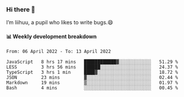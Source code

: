 ### Hi there 👋
I’m liihuu, a pupil who likes to write bugs.😄


#### 📊 Weekly development breakdown
<!--START_SECTION:waka-->

```text
From: 06 April 2022 - To: 13 April 2022

JavaScript   8 hrs 17 mins   ████████████▓░░░░░░░░░░░░   51.29 %
LESS         3 hrs 56 mins   ██████░░░░░░░░░░░░░░░░░░░   24.37 %
TypeScript   3 hrs 1 min     ████▓░░░░░░░░░░░░░░░░░░░░   18.72 %
JSON         23 mins         ▓░░░░░░░░░░░░░░░░░░░░░░░░   02.44 %
Markdown     19 mins         ▒░░░░░░░░░░░░░░░░░░░░░░░░   01.97 %
Bash         4 mins          ░░░░░░░░░░░░░░░░░░░░░░░░░   00.45 %
```

<!--END_SECTION:waka-->

<!--
**liihuu/liihuu** is a ✨ _special_ ✨ repository because its `README.md` (this file) appears on your GitHub profile.

Here are some ideas to get you started:

- 🔭 I’m currently working on ...
- 🌱 I’m currently learning ...
- 👯 I’m looking to collaborate on ...
- 🤔 I’m looking for help with ...
- 💬 Ask me about ...
- 📫 How to reach me: ...
- 😄 Pronouns: ...
- ⚡ Fun fact: ...
-->
